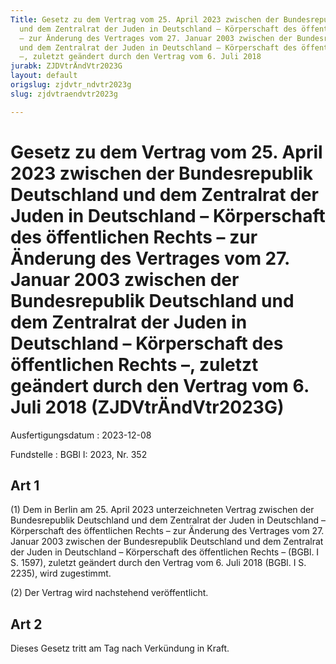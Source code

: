 ```yaml
---
Title: Gesetz zu dem Vertrag vom 25. April 2023 zwischen der Bundesrepublik Deutschland
  und dem Zentralrat der Juden in Deutschland – Körperschaft des öffentlichen Rechts
  – zur Änderung des Vertrages vom 27. Januar 2003 zwischen der Bundesrepublik Deutschland
  und dem Zentralrat der Juden in Deutschland – Körperschaft des öffentlichen Rechts
  –, zuletzt geändert durch den Vertrag vom 6. Juli 2018
jurabk: ZJDVtrÄndVtr2023G
layout: default
origslug: zjdvtr_ndvtr2023g
slug: zjdvtraendvtr2023g

---
```


# Gesetz zu dem Vertrag vom 25. April 2023 zwischen der Bundesrepublik Deutschland und dem Zentralrat der Juden in Deutschland – Körperschaft des öffentlichen Rechts – zur Änderung des Vertrages vom 27. Januar 2003 zwischen der Bundesrepublik Deutschland und dem Zentralrat der Juden in Deutschland – Körperschaft des öffentlichen Rechts –, zuletzt geändert durch den Vertrag vom 6. Juli 2018 (ZJDVtrÄndVtr2023G)

Ausfertigungsdatum
:   2023-12-08

Fundstelle
:   BGBl I: 2023, Nr. 352


## Art 1

(1) Dem in Berlin am 25. April 2023 unterzeichneten Vertrag zwischen der Bundesrepublik Deutschland und dem Zentralrat der Juden in Deutschland – Körperschaft des öffentlichen Rechts – zur Änderung des Vertrages vom 27. Januar 2003 zwischen der Bundesrepublik Deutschland und dem Zentralrat der Juden in Deutschland – Körperschaft des öffentlichen Rechts – (BGBl. I S. 1597), zuletzt geändert durch den Vertrag vom 6. Juli 2018 (BGBl. I S. 2235), wird zugestimmt.

(2) Der Vertrag wird nachstehend veröffentlicht.


## Art 2

Dieses Gesetz tritt am Tag nach Verkündung in Kraft.

